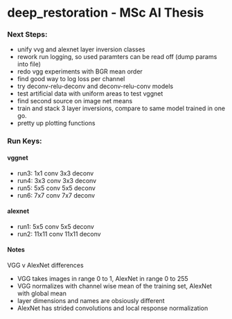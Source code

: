 # deep_restoration - MSc AI Thesis

### Next Steps:
- unify vvg and alexnet layer inversion classes
- rework run logging, so used paramters can be read off (dump params into file)
- redo vgg experiments with BGR mean order
- find good way to log loss per channel
- try deconv-relu-deconv and deconv-relu-conv models
- test artificial data with uniform areas to test vggnet
- find second source on image net means
- train and stack 3 layer inversions, compare to same model trained in one go.
- pretty up plotting functions

### Run Keys:

#### vggnet
- run3: 1x1 conv 3x3 deconv
- run4: 3x3 conv 3x3 deconv
- run5: 5x5 conv 5x5 deconv
- run6: 7x7 conv 7x7 deconv


#### alexnet
- run1: 5x5 conv 5x5 deconv
- run2: 11x11 conv 11x11 deconv

#### Notes

VGG v AlexNet differences
+ VGG takes images in range 0 to 1, AlexNet in range 0 to 255
+ VGG normalizes with channel wise mean of the training set, AlexNet with global mean
+ layer dimensions and names are obsiously different
+ AlexNet has strided convolutions and local response normalization
